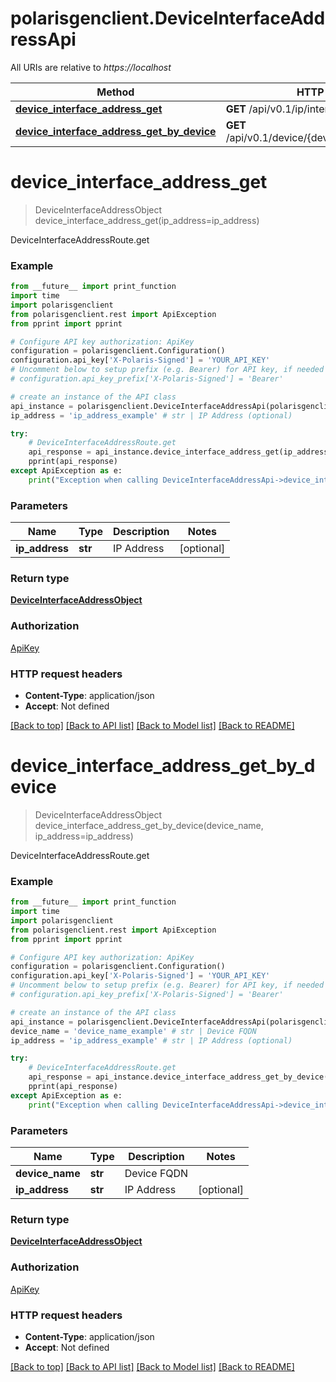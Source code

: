 # polarisgenclient.DeviceInterfaceAddressApi

All URIs are relative to *https://localhost*

Method | HTTP request | Description
------------- | ------------- | -------------
[**device_interface_address_get**](DeviceInterfaceAddressApi.md#device_interface_address_get) | **GET** /api/v0.1/ip/interface | DeviceInterfaceAddressRoute.get
[**device_interface_address_get_by_device**](DeviceInterfaceAddressApi.md#device_interface_address_get_by_device) | **GET** /api/v0.1/device/{device_name}/ip/interface | DeviceInterfaceAddressRoute.get


# **device_interface_address_get**
> DeviceInterfaceAddressObject device_interface_address_get(ip_address=ip_address)

DeviceInterfaceAddressRoute.get

### Example
```python
from __future__ import print_function
import time
import polarisgenclient
from polarisgenclient.rest import ApiException
from pprint import pprint

# Configure API key authorization: ApiKey
configuration = polarisgenclient.Configuration()
configuration.api_key['X-Polaris-Signed'] = 'YOUR_API_KEY'
# Uncomment below to setup prefix (e.g. Bearer) for API key, if needed
# configuration.api_key_prefix['X-Polaris-Signed'] = 'Bearer'

# create an instance of the API class
api_instance = polarisgenclient.DeviceInterfaceAddressApi(polarisgenclient.ApiClient(configuration))
ip_address = 'ip_address_example' # str | IP Address (optional)

try:
    # DeviceInterfaceAddressRoute.get
    api_response = api_instance.device_interface_address_get(ip_address=ip_address)
    pprint(api_response)
except ApiException as e:
    print("Exception when calling DeviceInterfaceAddressApi->device_interface_address_get: %s\n" % e)
```

### Parameters

Name | Type | Description  | Notes
------------- | ------------- | ------------- | -------------
 **ip_address** | **str**| IP Address | [optional] 

### Return type

[**DeviceInterfaceAddressObject**](DeviceInterfaceAddressObject.md)

### Authorization

[ApiKey](../README.md#ApiKey)

### HTTP request headers

 - **Content-Type**: application/json
 - **Accept**: Not defined

[[Back to top]](#) [[Back to API list]](../README.md#documentation-for-api-endpoints) [[Back to Model list]](../README.md#documentation-for-models) [[Back to README]](../README.md)

# **device_interface_address_get_by_device**
> DeviceInterfaceAddressObject device_interface_address_get_by_device(device_name, ip_address=ip_address)

DeviceInterfaceAddressRoute.get

### Example
```python
from __future__ import print_function
import time
import polarisgenclient
from polarisgenclient.rest import ApiException
from pprint import pprint

# Configure API key authorization: ApiKey
configuration = polarisgenclient.Configuration()
configuration.api_key['X-Polaris-Signed'] = 'YOUR_API_KEY'
# Uncomment below to setup prefix (e.g. Bearer) for API key, if needed
# configuration.api_key_prefix['X-Polaris-Signed'] = 'Bearer'

# create an instance of the API class
api_instance = polarisgenclient.DeviceInterfaceAddressApi(polarisgenclient.ApiClient(configuration))
device_name = 'device_name_example' # str | Device FQDN
ip_address = 'ip_address_example' # str | IP Address (optional)

try:
    # DeviceInterfaceAddressRoute.get
    api_response = api_instance.device_interface_address_get_by_device(device_name, ip_address=ip_address)
    pprint(api_response)
except ApiException as e:
    print("Exception when calling DeviceInterfaceAddressApi->device_interface_address_get_by_device: %s\n" % e)
```

### Parameters

Name | Type | Description  | Notes
------------- | ------------- | ------------- | -------------
 **device_name** | **str**| Device FQDN | 
 **ip_address** | **str**| IP Address | [optional] 

### Return type

[**DeviceInterfaceAddressObject**](DeviceInterfaceAddressObject.md)

### Authorization

[ApiKey](../README.md#ApiKey)

### HTTP request headers

 - **Content-Type**: application/json
 - **Accept**: Not defined

[[Back to top]](#) [[Back to API list]](../README.md#documentation-for-api-endpoints) [[Back to Model list]](../README.md#documentation-for-models) [[Back to README]](../README.md)

